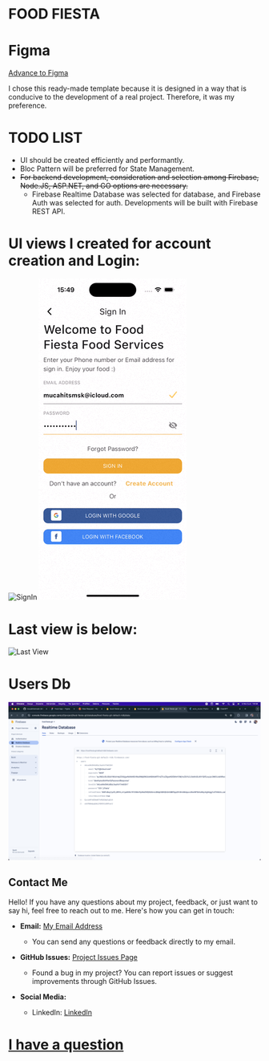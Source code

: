 # FOOD FIESTA


# Figma
[Advance to Figma](https://www.figma.com/file/LQhk53Zfj03aOg6Z2Y1OMg/Food-App?type=design&node-id=0-1&mode=design&t=4mlpn1vqkTgpjQtf-0)

I chose this ready-made template because it is designed in a way that is conducive to the development of a real project. Therefore, it was my preference.

# TODO LIST

- UI should be created efficiently and performantly.
- Bloc Pattern will be preferred for State Management.
- <s>For backend development, consideration and selection among Firebase, Node.JS, ASP.NET, and GO options are necessary.</s>
  - Firebase Realtime Database was selected for database, and Firebase Auth was selected for auth. Developments will be built with Firebase REST API.

<!-- Last Page View: ![Last Page](last_page.png) -->

# UI views I created for account creation and Login:

![SignIn](/screenshots/sign_in.gif) ![SignUp](/screenshots/sign_up.gif)   

# Last view is below:

![Last View](/screenshots/last_view.gif)

# Users Db 

![Users Db](/screenshots/users_db.png)

## Contact Me

Hello! If you have any questions about my project, feedback, or just want to say hi, feel free to reach out to me. Here's how you can get in touch:

- **Email:** [My Email Address](mailto:mucahitsmsk74@gmail.com)
  - You can send any questions or feedback directly to my email.

- **GitHub Issues:** [Project Issues Page](https://github.com/mucahitsimsek/food_fiesta/issues/issues)
  - Found a bug in my project? You can report issues or suggest improvements through GitHub Issues.

- **Social Media:**
  - LinkedIn: [LinkedIn](https://www.linkedin.com/in/mucahit-simsek/)

# [I have a question](https://github.com/mucahitsimsek/food_fiesta/issues/new)
